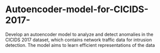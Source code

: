 # Autoencoder-model-for-CICIDS-2017-
Develop an autoencoder model to analyze and detect anomalies in the CICIDS 2017 dataset, which contains network traffic data for intrusion detection. The model aims to learn efficient representations of the data
